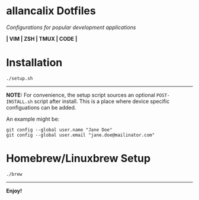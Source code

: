 # allancalix Dotfiles
_Configurations for popular development applications_

__| VIM | ZSH | TMUX | CODE |__

# Installation
```
./setup.sh
```

---

**NOTE:**
For convenience, the setup script sources an optional `POST-INSTALL.sh` script after install. This is a place where device specific configuations can be added.

An example might be:
```
git config --global user.name "Jane Doe"
git config --global user.email "jane.doe@mailinator.com"
```

# Homebrew/Linuxbrew Setup
```
./brew
```

------
__Enjoy!__
